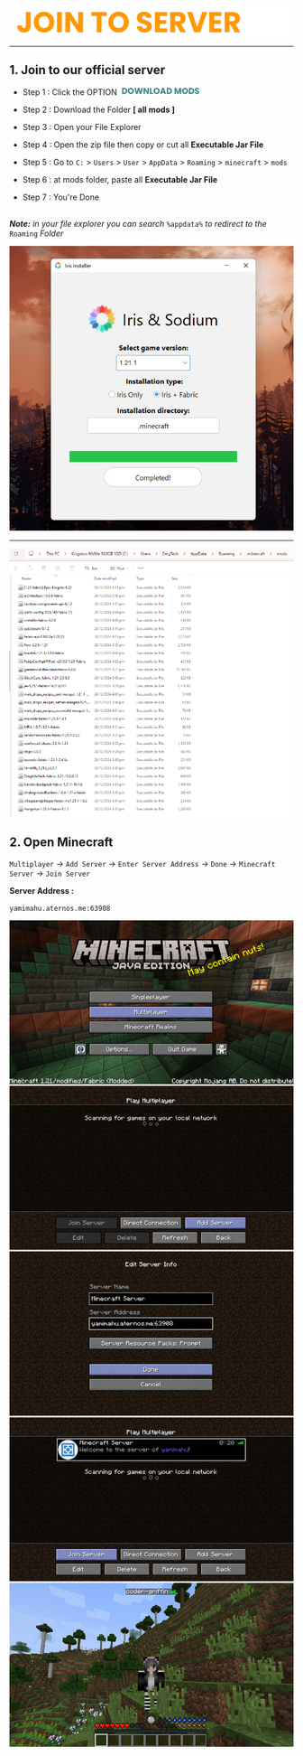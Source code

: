 ##

<div align="center"> <img src="assets/texts/join to server.png"> </div>

---

## 1. Join to our official server

- Step 1 : Click the OPTION <a href="https://drive.google.com/drive/folders/1o1ApSDh8yDyCc9X9AOIY6pbSmIzfAtn4?usp=drive_link">
    <img src="assets/texts/download mods.png" alt="Download Mods" width="150">
</a>

- Step 2 : Download the Folder **[ all mods ]**

- Step 3 : Open your File Explorer

- Step 4 : Open the zip file then copy or cut all **Executable Jar File**

- Step 5 : Go to `C:` > `Users` > `User` > `AppData` > `Roaming` > `minecraft` > `mods`

- Step 6 : at mods folder, paste all **Executable Jar File**

- Step 7 : You're Done
  ##

***Note:** in your file explorer you can search* `%appdata%` *to redirect to the* `Roaming` *Folder*

<div align="center"> <img src="assets/images/join-server/Screenshot (665).jpg"> </div>

---

<div align="center"> <img src="assets/images/import-mods/Screenshot 2024-12-28 231255.png"> </div>

## 2. Open Minecraft

`Multiplayer` -> `Add Server` -> `Enter Server Address` -> `Done` -> `Minecraft Server` -> `Join Server`

**Server Address :**

```
yamimahu.aternos.me:63908
```

<div align="center"> <img src="assets/images/join-server/Screenshot (656).jpg"> </div>
<div align="center"> <img src="assets/images/join-server/Screenshot (657).jpg"> </div>
<div align="center"> <img src="assets/images/join-server/Screenshot (658).jpg"> </div>
<div align="center"> <img src="assets/images/join-server/Screenshot (660).jpg"> </div>
<div align="center"> <img src="assets/images/join-server/Screenshot (661).jpg"> </div>

##
